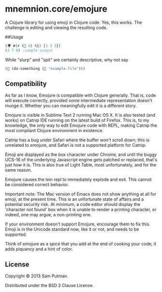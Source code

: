 # mnemnion.core/emojure

A Clojure library for using emoji in Clojure code. Yes, this works. The challenge is editing and viewing the resulting code. 

##Usage

```clojure
(🌍 #(+ (🎲 6) %1) [3 3 3])
(3 7 8) ;sample output
```

While "slurp" and "spit" are certainly descriptive, why not say

```clojure
(💾 (do-something (📂 "example.file")))
```

## Compatibility

As far as I know, Emojure is compatible with Clojure generally. That is, code will execute correctly, provided some intermediate representation doesn't munge it. Whether you can meaningfully edit it is a different story. 

Emojure is visible in Sublime Text 2 running Mac OS X. It is also tested (and works) on Catnip IDE running on the latest build of Firefox. This is, to my knowledge, the only way to edit Emojure code with REPL, making Catnip the most compliant Clojure environment in existence. 

Catnip has a bug under Safari where the buffer won't scroll down; this is unrelated to emojure, and Safari is not a supported platform for Catnip.

Emoji are displayed as the box character under Chrome, and until the buggy UCS-16 of the underlying Javascript engine gets patched or replaced, that's just how it is. This is also true of Light Table, most unfortunately, and for the same reason.

Emojure causes the lein repl to immediately explode and exit. This cannot be considered correct behavior. 

Important note: The Mac version of Emacs does not show anything at all for emoji, at the present time. This is an unfortunate state of affairs and a potential security risk. At minimum, a code editor should display the 'character not found' box when it is unable to render a printing character, or indeed, one may argue, a non-printing one. 

If your environment doesn't support Emojure, encourage them to fix this. Emoji is in the Unicode standard now, like it or not, and needs to be supported.

Think of emojure as a spice that you add at the end of cooking your code; it adds piquancy and a hint of color. 



## License

Copyright © 2013 Sam Putman.

Distributed under the BSD 2 Clause License. 
